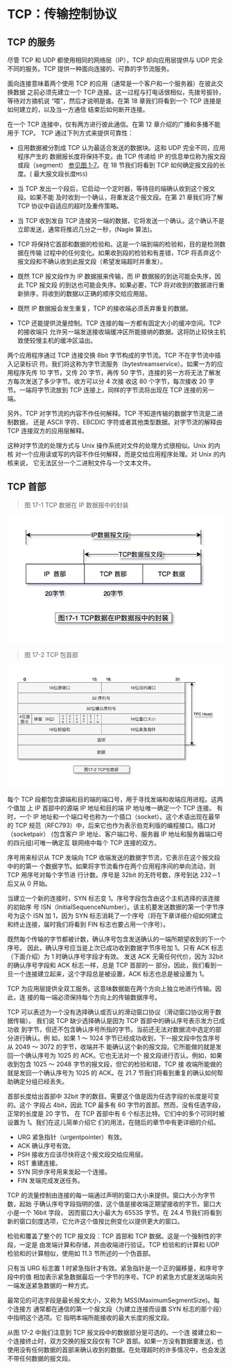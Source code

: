 # TCP：传输控制协议

## TCP 的服务

尽管 TCP 和 UDP 都使用相同的网络层（IP），TCP 却向应用层提供与 UDP 完全不同的服务。TCP 提供一种面向连接的、可靠的字节流服务。

面向连接意味着两个使用 TCP 的应用（通常是一个客户和一个服务器）在彼此交换数据
之前必须先建立一个 TCP 连接。这一过程与打电话很相似，先拨号振铃，等待对方摘机说
“喂”，然后才说明是谁。在第 18 章我们将看到一个 TCP 连接是如何建立的，以及当一方通信
结束后如何断开连接。

在一个 TCP 连接中，仅有两方进行彼此通信。在第 12 章介绍的广播和多播不能用于 TCP。
TCP 通过下列方式来提供可靠性：

- 应用数据被分割成 TCP 认为最适合发送的数据块。这和 UDP 完全不同，应用程序产生的
  数据报长度将保持不变。由 TCP 传递给 IP 的信息单位称为报文段或段（segment）
  [参见图 1-7](./images/TCP-IP-1-7.png)。在 18 节我们将看到 TCP 如何确定报文段的长度。( 最大报文段长度`MSS`)

- 当 TCP 发出一个段后，它启动一个定时器，等待目的端确认收到这个报文段。如果不能
  及时收到一个确认，将重发这个报文段。在第 21 章我们将了解 TCP 协议中自适应的超时及重传策略。

- 当 TCP 收到发自 TCP 连接另一端的数据，它将发送一个确认。这个确认不是立即发送，通常将推迟几分之一秒，(Nagle 算法)。

- TCP 将保持它首部和数据的检验和。这是一个端到端的检验和，目的是检测数据在传输
  过程中的任何变化。如果收到段的检验和有差错，TCP 将丢弃这个报文段和不确认收到此报文段（希望发端超时并重发）。

- 既然 TCP 报文段作为 IP 数据报来传输，而 IP 数据报的到达可能会失序，因此 TCP 报文段
  的到达也可能会失序。如果必要，TCP 将对收到的数据进行重新排序，将收到的数据以正确的顺序交给应用层。

- 既然 IP 数据报会发生重复，TCP 的接收端必须丢弃重复的数据。

- TCP 还能提供流量控制。TCP 连接的每一方都有固定大小的缓冲空间。TCP 的接收端只
  允许另一端发送接收端缓冲区所能接纳的数据。这将防止较快主机致使较慢主机的缓冲区溢出。

两个应用程序通过 TCP 连接交换 8bit 字节构成的字节流。TCP 不在字节流中插入记录标识
符。我们将这称为字节流服务（bytestreamservice）。如果一方的应用程序先传 10 字节，又传
20 字节，再传 50 字节，连接的另一方将无法了解发方每次发送了多少字节。收方可以分 4 次接
收这 80 个字节，每次接收 20 字节。一端将字节流放到 TCP 连接上，同样的字节流将出现在 TCP 连接的另一端。

另外，TCP 对字节流的内容不作任何解释。TCP 不知道传输的数据字节流是二进制数据，
还是 ASCII 字符、EBCDIC 字符或者其他类型数据。对字节流的解释由 TCP 连接双方的应用层解释。

这种对字节流的处理方式与 Unix 操作系统对文件的处理方式很相似。Unix 的内核
对一个应用读或写的内容不作任何解释，而是交给应用程序处理。对 Unix 的内核来说，
它无法区分一个二进制文件与一个文本文件。

## TCP 首部

> 图 17-1 TCP 数据在 IP 数据报中的封装

![TCP-IP-17-1.png](./images/TCP-IP-17-1.png)

> 图 17-2 TCP 包首部

![TCP-IP-17-2.png](./images/TCP-IP-17-2.png)

每个 TCP 段都包含源端和目的端的端口号，用于寻找发端和收端应用进程。这两个值加
上 IP 首部中的源端 IP 地址和目的端 IP 地址唯一确定一个 TCP 连接。
有时，一个 IP 地址和一个端口号也称为一个插口（socket）。这个术语出现在最早的 TCP
规范（RFC793）中，后来它也作为表示伯克利版的编程接口。插口对（socketpair）
(包含客户 IP 地址、客户端口号、服务器 IP 地址和服务器端口号的四元组)可唯一确定互
联网络中每个 TCP 连接的双方。

序号用来标识从 TCP 发端向 TCP 收端发送的数据字节流，它表示在这个报文段中的的第一
个数据字节。如果将字节流看作在两个应用程序间的单向流动，则 TCP 用序号对每个字节进
行计数。序号是 32bit 的无符号数，序号到达 232－1 后又从 0 开始。

当建立一个新的连接时，SYN 标志变 1。序号字段包含由这个主机选择的该连接的初始序
号 ISN（InitialSequenceNumber）。该主机要发送数据的第一个字节序号为这个 ISN 加 1，因为
SYN 标志消耗了一个序号（将在下章详细介绍如何建立和终止连接，届时我们将看到 FIN 标志也要占用一个序号）。

既然每个传输的字节都被计数，确认序号包含发送确认的一端所期望收到的下一个序号。
因此，确认序号应当是上次已成功收到数据字节序号加 1。只有 ACK 标志（下面介绍）为 1 时确认序号字段才有效。
发送 ACK 无需任何代价，因为 32bit 的确认序号字段和 ACK 标志一样，总是 TCP 首部的一
部分。因此，我们看到一旦一个连接建立起来，这个字段总是被设置，ACK 标志也总是被设置为 1。

TCP 为应用层提供全双工服务。这意味数据能在两个方向上独立地进行传输。因此，连
接的每一端必须保持每个方向上的传输数据序号。

TCP 可以表述为一个没有选择确认或否认的滑动窗口协议（滑动窗口协议用于数据传输）。
我们说 TCP 缺少选择确认是因为 TCP 首部中的确认序号表示发方已成功收
到字节，但还不包含确认序号所指的字节。当前还无法对数据流中选定的部分进行确认。例
如，如果 1 ～ 1024 字节已经成功收到，下一报文段中包含序号从 2049 ～ 3072 的字节，收端并不
能确认这个新的报文段。它所能做的就是发回一个确认序号为 1025 的 ACK。它也无法对一个
报文段进行否认。例如，如果收到包含 1025 ～ 2048 字节的报文段，但它的检验和错，TCP 接
收端所能做的就是发回一个确认序号为 1025 的 ACK。在 21.7 节我们将看到重复的确认如何帮
助确定分组已经丢失。

首部长度给出首部中 32bit 字的数目。需要这个值是因为任选字段的长度是可变的。这个
字段占 4bit，因此 TCP 最多有 60 字节的首部。然而，没有任选字段，正常的长度是 20 字节。
在 TCP 首部中有 6 个标志比特。它们中的多个可同时被设置为 1。我们在这儿简单介绍它
们的用法，在随后的章节中有更详细的介绍。

- URG 紧急指针（urgentpointer）有效。
- ACK 确认序号有效。
- PSH 接收方应该尽快将这个报文段交给应用层。
- RST 重建连接。
- SYN 同步序号用来发起一个连接。
- FIN 发端完成发送任务。

TCP 的流量控制由连接的每一端通过声明的窗口大小来提供。窗口大小为字节数，起始
于确认序号字段指明的值，这个值是接收端正期望接收的字节。窗口大小是一个 16bit 字段，
因而窗口大小最大为 65535 字节。在 24.4 节我们将看到新的窗口刻度选项，它允许这个值按比例变化以提供更大的窗口。

检验和覆盖了整个的 TCP 报文段：TCP 首部和 TCP 数据。这是一个强制性的字段，一定是
由发端计算和存储，并由收端进行验证。TCP 检验和的计算和 UDP 检验和的计算相似，使用如 11.3 节所述的一个伪首部。

只有当 URG 标志置 1 时紧急指针才有效。紧急指针是一个正的偏移量，和序号字段中的值
相加表示紧急数据最后一个字节的序号。TCP 的紧急方式是发送端向另一端发送紧急数据的一种方式。

最常见的可选字段是最长报文大小，又称为 MSS(MaximumSegmentSize)。每个连接方
通常都在通信的第一个报文段（为建立连接而设置 SYN 标志的那个段）中指明这个选项。它
指明本端所能接收的最大长度的报文段。

从图 17-2 中我们注意到 TCP 报文段中的数据部分是可选的。一个连
接建立和一个连接终止时，双方交换的报文段仅有 TCP 首部。如果一方没有数据要发送，也
使用没有任何数据的首部来确认收到的数据。在处理超时的许多情况中，也会发送不带任何数据的报文段。
